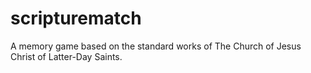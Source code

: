# scripturematch
A memory game based on the standard works of The Church of Jesus Christ of Latter-Day Saints.
